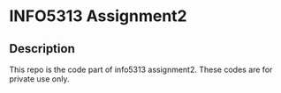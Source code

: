 # INFO5313 Assignment2
## Description
This repo is the code part of info5313 assignment2. These codes are for private use only.